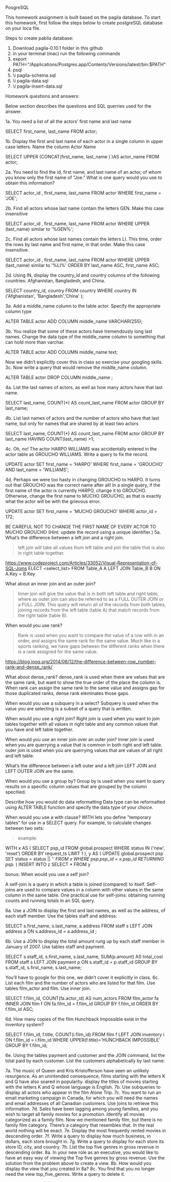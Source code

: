 PosgreSQL 

This homework assignment is built based on the pagila database. To start this homework, first follow the steps below to create postgreSQL database on your loca file. 

Steps to create pabila database: 
1. Download pagila-0.10.1 folder in this github 
2. in your terminal (mac) run the following commands
3. export PATH="/Applications/Postgres.app/Contents/Versions/latest/bin:$PATH"
4. psql
5. \i pagila-schema.sql
6. \i pagila-data.sql
7. \i pagila-insert-data.sql



Homework questions and answers: 

Below section describes the questions and SQL querries used for the answer.


1a. You need a list of all the actors’ first name and last name

SELECT first_name, last_name
FROM actor;


1b. Display the first and last name of each actor in a single column in upper case letters. Name the column Actor Name

SELECT UPPER (CONCAT(first_name, last_name ) )AS actor_name
FROM actor;

2a. You need to find the id, first name, and last name of an actor, of whom you know only the first name of "Joe." What is one query would you use to obtain this information?

SELECT actor_id , first_name, last_name
FROM actor
WHERE first_name = 'JOE';

2b. Find all actors whose last name contain the letters GEN. Make this case insensitive

SELECT actor_id , first_name, last_name
FROM actor
WHERE UPPER (last_name) similar to '%GEN%';


2c. Find all actors whose last names contain the letters LI. This time, order the rows by last name and first name, in that order. Make this case insensitive.


SELECT actor_id , first_name, last_name
FROM actor
WHERE UPPER (last_name) similar to '%LI%'
ORDER BY last_name ASC, first_name ASC;

2d. Using IN, display the country_id and country columns of the following countries: Afghanistan, Bangladesh, and China.

SELECT country_id, country
FROM country
WHERE country IN  ('Afghanistan', 'Bangladesh','China' );

3a. Add a middle_name column to the table actor. Specify the appropriate column type

ALTER TABLE actor ADD COLUMN middle_name VARCHAR(255);

3b. You realize that some of these actors have tremendously long last names. Change the data type of the middle_name column to something that can hold more than varchar.

ALTER TABLE actor ADD COLUMN middle_name text;

Now we didn’t explicitly cover this in class so exercise your googling skills. 
3c. Now write a query that would remove the middle_name column.

ALTER TABLE actor DROP COLUMN middle_name ;


4a. List the last names of actors, as well as how many actors have that last name.


SELECT last_name, COUNT(*) AS count_last_name
FROM actor
GROUP BY last_name;

4b. List last names of actors and the number of actors who have that last name, but only for names that are shared by at least two actors

SELECT last_name, COUNT(*) AS count_last_name
FROM actor
GROUP BY last_name
HAVING COUNT(last_name) >1;

4c. Oh, no! The actor HARPO WILLIAMS was accidentally entered in the actor table as GROUCHO WILLIAMS. Write a query to fix the record.

UPDATE actor
SET first_name = 'HARPO'
WHERE
 first_name = 'GROUCHO' AND last_name = 'WILLIAMS';


4d. Perhaps we were too hasty in changing GROUCHO to HARPO. It turns out that GROUCHO was the correct name after all! 
In a single query, 
if the first name of the actor is currently HARPO, change it to GROUCHO. 
Otherwise, change the first name to MUCHO GROUCHO, as that is exactly what the actor will be with the grievous error. 

UPDATE actor
SET first_name = 'MUCHO GROUCHO'
WHERE
 actor_id = 172;

BE CAREFUL NOT TO CHANGE THE FIRST NAME OF EVERY ACTOR TO MUCHO GROUCHO
(Hint: update the record using a unique identifier.)
5a. 
What’s the difference between a left join and a right join. 
>left join will take all values from left table and join the table that is also in right table together.


https://www.codeproject.com/Articles/33052/Visual-Representation-of-SQL-Joins
ELECT <select_list>
FROM Table_A A
LEFT JOIN Table_B B
ON A.Key = B.Key

What about an inner join and an outer join? 
> Inner join will give the value that is in both left table and right table, where as outer join can also be referred to as a FULL OUTER JOIN or a FULL JOIN. This query will return all of the records from both tables, joining records from the left table (table A) that match records from the right table (table B).




When would you use rank? 
>Rank is used when you want to compare the value of a row with in an order, and assigns the same rank for the same value. Much like in a sports ranking, we have gaps between the different ranks when there is a rank assigned for the same value.


https://blog.jooq.org/2014/08/12/the-difference-between-row_number-rank-and-dense_rank/


What about dense_rank? 
dense_rank is used when there are values that are the same rank, but want to show the true order of the place the column is. When rank can assign the same rank to the same value and assigns gap for those duplicated ranks, dense rank eleminates those gaps.




When would you use a subquery in a select? 
Subquery is used when the value you are selecting is a subset of a query that is written. 



When would you use a right join?
Right join is used when you want to join tables together with all values in right table and any common values that you have and left table together.


When would you use an inner join over an outer join?
Inner join is used when you are querrying a value that is common in both right and left table. outer join is used when you are querrying values that are values of all right and left table.



What’s the difference between a left outer and a left join
LEFT JOIN and LEFT OUTER JOIN are the same.



When would you use a group by?
Group by is used when you want to query results on a specific column values that are grouped by the column specitied.



Describe how you would do data reformatting
Data type can be reformatted using ALTER TABLE function and specify the data type of your choice.



When would you use a with clause?
WITH lets you define "temporary tables" for use in a SELECT query. For example, to calculate changes between two sets:

> example:

WITH x AS (
   SELECT  psp_id
   FROM    global.prospect
   WHERE   status IN ('new', 'reset')
   ORDER   BY request_ts
   LIMIT   1
   ), y AS (
   UPDATE global.prospect psp
   SET    status = status || '*'
   FROM   x
   WHERE  psp.psp_id = x.psp_id
   RETURNING psp.*
   )
INSERT INTO z
SELECT *
FROM   y

bonus: When would you use a self join?

A self-join is a query in which a table is joined (compared) to itself. Self-joins are used to compare values in a column with other values in the same column in the same table. One practical use for self-joins: obtaining running counts and running totals in an SQL query.



6a. Use a JOIN to display the first and last names, as well as the address, of each staff member. Use the tables staff and address:

SELECT s.first_name, s.last_name, a.address
FROM staff s
LEFT JOIN address a
ON s.address_id  = a.address_id ;



6b. Use a JOIN to display the total amount rung up by each staff member in January of 2007. Use tables staff and payment.

SELECT s.staff_id, s.first_name, s.last_name, SUM(p.amount) AS total_cost
FROM staff s
LEFT JOIN payment p
ON s.staff_id = p.staff_id
GROUP BY s.staff_id, s.first_name, s.last_name;



You’ll have to google for this one, we didn’t cover it explicitly in class. 
6c. List each film and the number of actors who are listed for that film. Use tables film_actor and film. Use inner join.


SELECT f.film_id, COUNT(fa.actor_id) AS num_actors
FROM film_actor fa
INNER JOIN film f
ON fa.film_id = f.film_id
GROUP BY f.film_id
ORDER BY f.film_id ASC;

6d. How many copies of the film Hunchback Impossible exist in the inventory system?

SELECT f.film_id, f.title, COUNT(i.film_id)
FROM film f
LEFT JOIN inventory i
ON f.film_id = i.film_id
WHERE UPPER(f.title)='HUNCHBACK IMPOSSIBLE'
GROUP BY f.film_id;


6e. Using the tables payment and customer and the JOIN command, list the total paid by each customer. List the customers alphabetically by last name:

7a. The music of Queen and Kris Kristofferson have seen an unlikely resurgence. As an unintended consequence, films starting with the letters K and Q have also soared in popularity. display the titles of movies starting with the letters K and Q whose language is English.
7b. Use subqueries to display all actors who appear in the film Alone Trip.
7c. You want to run an email marketing campaign in Canada, for which you will need the names and email addresses of all Canadian customers. Use joins to retrieve this information.
7d. Sales have been lagging among young families, and you wish to target all family movies for a promotion. Identify all movies categorized as a family film.
Now we mentioned family film, but there is no family film category. There’s a category that resembles that. In the real world nothing will be exact.
7e. Display the most frequently rented movies in descending order.
7f. Write a query to display how much business, in dollars, each store brought in.
7g. Write a query to display for each store its store ID, city, and country.
7h. List the top five genres in gross revenue in descending order. 
8a. In your new role as an executive, you would like to have an easy way of viewing the Top five genres by gross revenue. Use the solution from the problem above to create a view. 
8b. How would you display the view that you created in 8a?
8c. You find that you no longer need the view top_five_genres. Write a query to delete it.
